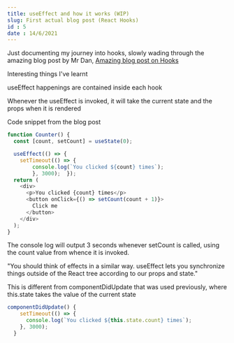 ```yaml
---
title: useEffect and how it works (WIP)
slug: First actual blog post (React Hooks)
id : 5
date : 14/6/2021
---
```



Just documenting my journey into hooks, slowly wading through the amazing blog post by Mr Dan, <span style="color:blue">[Amazing blog post on Hooks](https://overreacted.io/a-complete-guide-to-useeffect/) 
</span><br>

Interesting things I've learnt 

useEffect happenings are contained inside each hook

Whenever the useEffect is invoked, it will take the current state and the props when it is rendered

Code snippet from the blog post

```js
function Counter() {
  const [count, setCount] = useState(0);

  useEffect(() => {    
	setTimeout(() => {      
		console.log(`You clicked ${count} times`);    
		}, 3000);  });
  return (
    <div>
      <p>You clicked {count} times</p>
      <button onClick={() => setCount(count + 1)}>
        Click me
      </button>
    </div>
  );
}

```

The console log will output 3 seconds whenever setCount is called, using the count value from whence it is invoked. 

"You should think of effects in a similar way. useEffect lets you synchronize things outside of the React tree according to our props and state."

This is different from componentDidUpdate that was used previously, where this.state takes the value of the current state


```js
componentDidUpdate() {
    setTimeout(() => {
      console.log(`You clicked ${this.state.count} times`);
    }, 3000);
  }

```